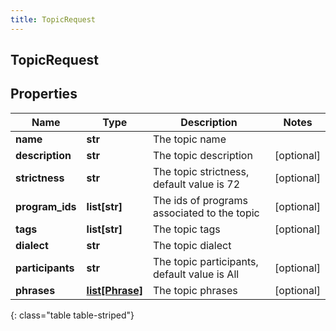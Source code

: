 ```yaml
---
title: TopicRequest
---
```

## TopicRequest

## Properties

|Name | Type | Description | Notes|
|------------ | ------------- | ------------- | -------------|
| **name** | **str** | The topic name | |
| **description** | **str** | The topic description | [optional] |
| **strictness** | **str** | The topic strictness, default value is 72 | [optional] |
| **program_ids** | **list[str]** | The ids of programs associated to the topic | [optional] |
| **tags** | **list[str]** | The topic tags | [optional] |
| **dialect** | **str** | The topic dialect | |
| **participants** | **str** | The topic participants, default value is All | [optional] |
| **phrases** | [**list[Phrase]**](Phrase.html) | The topic phrases | [optional] |
{: class="table table-striped"}


